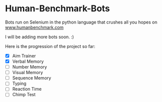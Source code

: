 # Human-Benchmark-Bots
Bots run on Selenium in the python language that crushes all you hopes on www.humanbenchmark.com

I will be adding more bots soon. :)

Here is the progression of the project so far:

- [x] Aim Trainer
- [x] Verbal Memory
- [ ] Number Memory
- [ ] Visual Memory
- [ ] Sequence Memory 
- [ ] Typing
- [ ] Reaction Time
- [ ] Chimp Test
